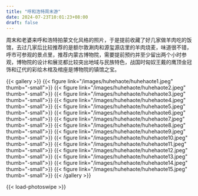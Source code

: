 ```yaml
---
title: "呼和浩特周末游"
date: 2024-07-23T10:01:23+08:00
draft: false
---
```


周末和老婆来呼和浩特拍蒙文化风格的照片，于是提前收藏了好几家做羊肉吃的饭馆，去过几家后比较推荐的是额尔敦涮肉和源玺源店里的羊肉烧麦，味道很不错，呼市可参观的景点里，推荐内蒙古博物院，需要提前预约并至少留出两个小时参观，博物院的设计和展览都比较突出地域与民族特色，战国时匈奴王戴的鹰顶金冠饰和辽代的彩绘木棺及棺座是博物院的镇馆之宝。

{{< gallery >}}
  {{< figure link="/images/huhehaote/huhehaote1.jpeg" thumb="-small">}}
  {{< figure link="/images/huhehaote/huhehaote2.jpeg" thumb="-small">}}
  {{< figure link="/images/huhehaote/huhehaote3.jpeg" thumb="-small">}}
  {{< figure link="/images/huhehaote/huhehaote4.jpeg" thumb="-small">}}
  {{< figure link="/images/huhehaote/huhehaote5.jpeg" thumb="-small">}}
  {{< figure link="/images/huhehaote/huhehaote6.jpeg" thumb="-small">}}
  {{< figure link="/images/huhehaote/huhehaote7.jpeg" thumb="-small">}}
  {{< figure link="/images/huhehaote/huhehaote8.jpeg" thumb="-small">}}
  {{< figure link="/images/huhehaote/huhehaote9.jpeg" thumb="-small">}}
  {{< figure link="/images/huhehaote/huhehaote10.jpeg" thumb="-small">}}
  {{< figure link="/images/huhehaote/huhehaote11.jpeg" thumb="-small">}}
  {{< figure link="/images/huhehaote/huhehaote12.jpeg" thumb="-small">}}
  {{< figure link="/images/huhehaote/huhehaote13.jpeg" thumb="-small">}}
  {{< figure link="/images/huhehaote/huhehaote14.jpeg" thumb="-small">}}
  {{< figure link="/images/huhehaote/huhehaote15.jpeg" thumb="-small">}}
{{< /gallery >}}

{{< load-photoswipe >}}